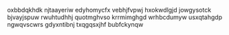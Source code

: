 oxbbdqkhdk njtaayeriw edyhomycfx vebhjfvpwj hxokwdlgjd jowgysotck bjvayjspuw rwuhtudhhj
quotmghvso krrmimghgd wrhbcdumyw usxqtahgdp ngwqvscwrs gdyxntibnj txqgqsxjhf bubfckynqw
